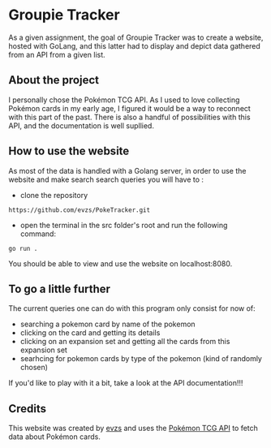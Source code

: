 # Groupie Tracker
As a given assignment, the goal of Groupie Tracker was to create a website,
hosted with GoLang, and this latter had to display and depict data gathered
from an API from a given list.

## About the project
I personally chose the Pokémon TCG API. As I used to love collecting Pokémon cards in my early age, I figured it would be a way to reconnect with this part of the past. There is also a handful of possibilities with this API, and the documentation is well supllied.

## How to use the website
As most of the data is handled with a Golang server, in order to use the website and make search search queries you will have to :
- clone the repository
```
https://github.com/evzs/PokeTracker.git
```
- open the terminal in the src folder's root and run the following command:
```
go run .
```
You should be able to view and use the website on localhost:8080.

## To go a little further
The current queries one can do with this program only consist for now of:
- searching a pokemon card by name of the pokemon
- clicking on the card and getting its details
- clicking on an expansion set and getting all the cards from this expansion set
- searhcing for pokemon cards by type of the pokemon (kind of randomly chosen)

If you'd like to play with it a bit, take a look at the API documentation!!!


## Credits
This website was created by [evzs](https://github.com/evzs) and uses the [Pokémon TCG API](https://pokemontcg.io) to fetch data about Pokémon cards.
